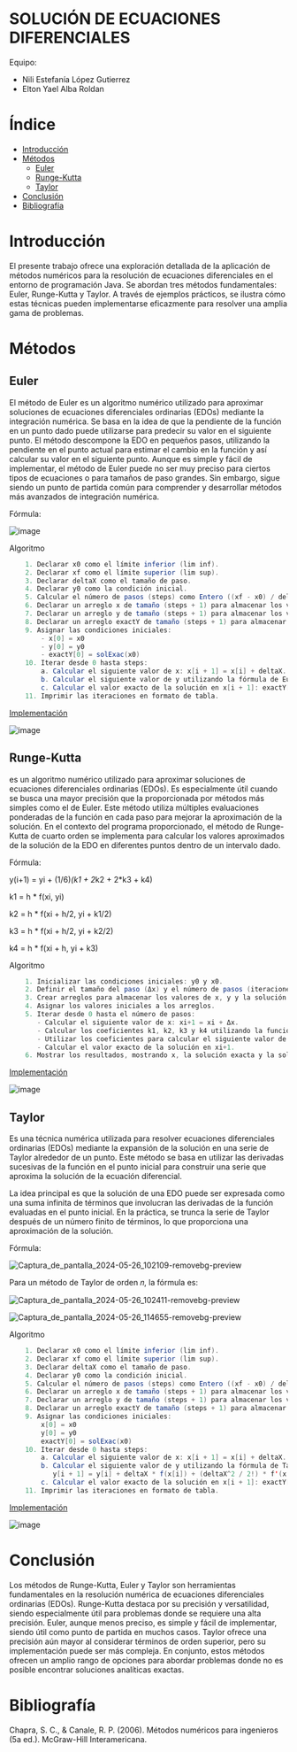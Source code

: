 # SOLUCIÓN DE ECUACIONES DIFERENCIALES

Equipo:

* Nili Estefanía López Gutierrez 
* Elton Yael Alba Roldan

# Índice

* [Introducción](#introducción)
* [Métodos](#métodos)
  * [Euler](#euler)
  * [Runge-Kutta](#runge-kutta)
  * [Taylor](#taylor)
* [Conclusión](#conclusión)
* [Bibliografía](#bibliografía)

# Introducción

El presente trabajo ofrece una exploración detallada de la aplicación de métodos numéricos para la resolución de ecuaciones diferenciales en el entorno de programación Java. 
Se abordan tres métodos fundamentales: Euler, Runge-Kutta y Taylor. 
A través de ejemplos prácticos, se ilustra cómo estas técnicas pueden implementarse eficazmente para resolver una amplia gama de problemas.

# Métodos

## Euler
El método de Euler es un algoritmo numérico utilizado para aproximar soluciones de ecuaciones diferenciales ordinarias (EDOs) mediante la integración numérica. 
Se basa en la idea de que la pendiente de la función en un punto dado puede utilizarse para predecir su valor en el siguiente punto. 
El método descompone la EDO en pequeños pasos, utilizando la pendiente en el punto actual para estimar el cambio en la función y así calcular su valor en el siguiente punto. 
Aunque es simple y fácil de implementar, el método de Euler puede no ser muy preciso para ciertos tipos de ecuaciones o para tamaños de paso grandes. 
Sin embargo, sigue siendo un punto de partida común para comprender y desarrollar métodos más avanzados de integración numérica.

Fórmula:

![image](https://github.com/NiliLG/MetodosNumericosT6/assets/147437701/47a52783-0a84-4629-bfc2-1a2f9b035c8c)

Algoritmo
```java
    1. Declarar x0 como el límite inferior (lim inf).
    2. Declarar xf como el límite superior (lim sup).
    3. Declarar deltaX como el tamaño de paso.
    4. Declarar y0 como la condición inicial.
    5. Calcular el número de pasos (steps) como Entero ((xf - x0) / deltaX).
    6. Declarar un arreglo x de tamaño (steps + 1) para almacenar los valores de x.
    7. Declarar un arreglo y de tamaño (steps + 1) para almacenar los valores de y.
    8. Declarar un arreglo exactY de tamaño (steps + 1) para almacenar los valores de la solución exacta.
    9. Asignar las condiciones iniciales:
        - x[0] = x0
        - y[0] = y0
        - exactY[0] = solExac(x0)
    10. Iterar desde 0 hasta steps:
        a. Calcular el siguiente valor de x: x[i + 1] = x[i] + deltaX.
        b. Calcular el siguiente valor de y utilizando la fórmula de Euler: y[i + 1] = y[i] + deltaX * f(x[i]).
        c. Calcular el valor exacto de la solución en x[i + 1]: exactY[i + 1] = solExac(x[i + 1]).
    11. Imprimir las iteraciones en formato de tabla.
```

[Implementación](https://github.com/NiliLG/MetodosNumericosT6/tree/main/EulerMN)

![image](https://github.com/NiliLG/MetodosNumericosT6/assets/147437701/2c28ffab-0d67-4ea9-b35e-b1dffedfc103)

## Runge-Kutta
es un algoritmo numérico utilizado para aproximar soluciones de ecuaciones diferenciales ordinarias (EDOs). 
Es especialmente útil cuando se busca una mayor precisión que la proporcionada por métodos más simples como el de Euler. 
Este método utiliza múltiples evaluaciones ponderadas de la función en cada paso para mejorar la aproximación de la solución. 
En el contexto del programa proporcionado, el método de Runge-Kutta de cuarto orden se implementa para calcular los valores aproximados de la solución de la EDO en diferentes puntos dentro de un intervalo dado.

Fórmula:

y(i+1) = yi + (1/6)*(k1 + 2*k2 + 2*k3 + k4)

k1 = h * f(xi, yi)

k2 = h * f(xi + h/2, yi + k1/2)

k3 = h * f(xi + h/2, yi + k2/2)

k4 = h * f(xi + h, yi + k3)

Algoritmo
```java
    1. Inicializar las condiciones iniciales: y0 y x0.
    2. Definir el tamaño del paso (Δx) y el número de pasos (iteraciones).
    3. Crear arreglos para almacenar los valores de x, y y la solución exacta en cada iteración.
    4. Asignar los valores iniciales a los arreglos.
    5. Iterar desde 0 hasta el número de pasos:
       - Calcular el siguiente valor de x: xi+1 = xi + Δx.
       - Calcular los coeficientes k1, k2, k3 y k4 utilizando la función f(x).
       - Utilizar los coeficientes para calcular el siguiente valor de y utilizando la fórmula de Runge-Kutta de cuarto orden: yi+1 = yi + (1/6)*(k1 + 2*k2 + 2*k3 + k4).
       - Calcular el valor exacto de la solución en xi+1.
    6. Mostrar los resultados, mostrando x, la solución exacta y la solución aproximada obtenida con el método de Runge-Kutta en cada iteración.
```

[Implementación](https://github.com/NiliLG/MetodosNumericosT6/tree/main/Runge-KuttaMN)

![image](https://github.com/NiliLG/MetodosNumericosT6/assets/147437701/4c24e992-05c8-495d-b368-68d4f144e0f1)
## Taylor
Es una técnica numérica utilizada para resolver ecuaciones diferenciales ordinarias (EDOs) mediante la expansión de la solución en una serie de Taylor alrededor de un punto. Este método se basa en utilizar las derivadas sucesivas de la función en el punto inicial para construir una serie que aproxima la solución de la ecuación diferencial.

La idea principal es que la solución de una EDO puede ser expresada como una suma infinita de términos que involucran las derivadas de la función evaluadas en el punto inicial. En la práctica, se trunca la serie de Taylor después de un número finito de términos, lo que proporciona una aproximación de la solución.

Fórmula:

![Captura_de_pantalla_2024-05-26_102109-removebg-preview](https://github.com/NiliLG/MetodosNumericosT6/assets/147437701/2e5217b9-cbcc-440c-89cf-17024d2633fc)

Para un método de Taylor de orden 𝑛, la fórmula es:

![Captura_de_pantalla_2024-05-26_102411-removebg-preview](https://github.com/NiliLG/MetodosNumericosT6/assets/147437701/c8f2d3b5-70e4-4b45-8adc-7ebb9eb30985)

![Captura_de_pantalla_2024-05-26_114655-removebg-preview](https://github.com/NiliLG/MetodosNumericosT6/assets/147437701/b6a2e878-bf95-4147-af42-6dd6debbe6f5)

Algoritmo
```java
    1. Declarar x0 como el límite inferior (lim inf).
    2. Declarar xf como el límite superior (lim sup).
    3. Declarar deltaX como el tamaño de paso.
    4. Declarar y0 como la condición inicial.
    5. Calcular el número de pasos (steps) como Entero ((xf - x0) / deltaX).
    6. Declarar un arreglo x de tamaño (steps + 1) para almacenar los valores de x.
    7. Declarar un arreglo y de tamaño (steps + 1) para almacenar los valores de y.
    8. Declarar un arreglo exactY de tamaño (steps + 1) para almacenar los valores de la solución exacta.
    9. Asignar las condiciones iniciales:
        x[0] = x0
        y[0] = y0
        exactY[0] = solExac(x0)
    10. Iterar desde 0 hasta steps:
        a. Calcular el siguiente valor de x: x[i + 1] = x[i] + deltaX.
        b. Calcular el siguiente valor de y utilizando la fórmula de Taylor:
           y[i + 1] = y[i] + deltaX * f(x[i]) + (deltaX^2 / 2!) * f'(x[i]) + (deltaX^3 / 3!) * f''(x[i]) + (deltaX^4 / 4!) * f'''(x[i]).
        c. Calcular el valor exacto de la solución en x[i + 1]: exactY[i + 1] = solExac(x[i + 1]).
    11. Imprimir las iteraciones en formato de tabla.
```

[Implementación](https://github.com/NiliLG/MetodosNumericosT6/tree/main/TaylorMN)

![image](https://github.com/NiliLG/MetodosNumericosT6/assets/147437701/335c11e6-a6d9-4cbe-a902-c598b21b8825)
# Conclusión
Los métodos de Runge-Kutta, Euler y Taylor son herramientas fundamentales en la resolución numérica de ecuaciones diferenciales ordinarias (EDOs). Runge-Kutta destaca por su precisión y versatilidad, siendo especialmente útil para problemas donde se requiere una alta precisión. Euler, aunque menos preciso, es simple y fácil de implementar, siendo útil como punto de partida en muchos casos. Taylor ofrece una precisión aún mayor al considerar términos de orden superior, pero su implementación puede ser más compleja. En conjunto, estos métodos ofrecen un amplio rango de opciones para abordar problemas donde no es posible encontrar soluciones analíticas exactas.

# Bibliografía

Chapra, S. C., & Canale, R. P. (2006). Métodos numéricos para ingenieros (5a ed.). McGraw-Hill Interamericana.
